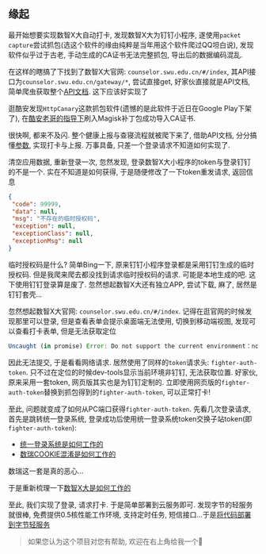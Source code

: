 ## 缘起

最开始想要实现数智X大自动打卡, 发现数智X大为钉钉小程序, 遂使用`packet capture`尝试抓包(选这个软件的缘由纯粹是当年用这个软件爬过QQ坦白说), 发现软件似乎过于古老, 手动生成的CA证书无法完整抓包, 导出后的数据编码混乱.

在这样的瞎搞了下找到了数智X大官网: `counselor.swu.edu.cn/#/index`, 其API接口为`counselor.swu.edu.cn/gateway/*`, 尝试直接get, 好家伙直接就是API文档, 简单爬虫获取整个[API文档](../apis-szxd-docs/index.json). 这下应该好实现了

逛酷安发现`HttpCanary`这款抓包软件(遗憾的是此软件于近日在Google Play下架了), 在[酷安老哥的指导下](https://www.coolapk.com/feed/34058269?shareKey=ZDU3OTdmNjk0NGFlNjI0M2QwOWM~&shareUid=805314&shareFrom=com.coolapk.market_12.1.1)刷入Magisk补丁包成功导入CA证书.

很快啊, 都来不及闪. 整个健康上报与查寝流程就被爬下来了, 借助API文档, 分分搞懂[参数](../apis-clock-in-used/index.md), 实现打卡与上报. 万事具备, 只差一个登录请求不知道如何实现了.

清空应用数据, 重新登录一次, 忽然发现, 登录数智X大小程序的token与登录钉钉的不是一个. 实在不知道是如何获得, 于是随便修改了一下token重发请求, 返回信息

```json
{
 "code": 99999,
 "data": null,
 "msg": "不存在的临时授权码",
 "exception": null,
 "exceptionClass": null,
 "exceptionMsg": null
}
```

临时授权码是什么? 简单Bing一下, 原来钉钉小程序登录都是采用钉钉生成的临时授权码. 但是我爬来爬去都没找到请求临时授权码的请求. 可能是本地生成的吧. 这下使用钉钉登录算是废了. 忽然想起数智X大还有独立APP, 尝试下载, 麻了, 居然是钉钉套壳...

忽然想起数智X大官网: `counselor.swu.edu.cn/#/index`. 记得在逛官网的时候发现那里可以登录, 但是查看表单会提示桌面端无法使用, 切换到移动端视图, 发现可以查看打卡表单, 但是无法获取定位

```js
Uncaught (in promise) Error: Do not support the current environment：notInDingTalk
```

因此无法提交, 于是看看网络请求. 居然使用了同样的`token`请求头: `fighter-auth-token`. 只不过在定位的时候dev-tools显示当前环境非钉钉, 无法获取位置. 好家伙, 原来采用一套token, 网页版其实也是为钉钉定制的. 立即使用网页版的`fighter-auth-token`替换到抓包得到的`fighter-auth-token`, 可以正常打卡!

至此, 问题就变成了如何从PC端口获得`fighter-auth-token`. 先看几次登录请求, 首先是跳转统一登录系统, 登录成功后使用统一登录系统token交换子站token(即`fighter-auth-token`): 

- [统一登录系统是如何工作的](./统一登录系统是如何工作的.md)  
- [数瑞COOKIE混淆是如何工作的](./数瑞COOKIE混淆是如何工作的.md)  

数瑞这一套是真的恶心...

于是重新梳理一下[数智X大是如何工作的](./数智X大是如何工作的.md)

至此, 我们实现了登录, 请求打卡. 于是简单部署到云服务即可. 发现字节的轻服务就很棒, 免费提供0.5核性能工作环境, 支持定时任务, 短信接口...于是[将代码部署到字节轻服务](./部署到轻服务.md)

> 如果您认为这个项目对您有帮助, 欢迎在右上角给我一个🌟